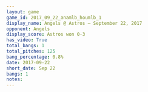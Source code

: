 ```yaml
---
layout: game
game_id: 2017_09_22_anamlb_houmlb_1
display_name: Angels @ Astros – September 22, 2017
opponent: Angels
display_score: Astros won 0-3
has_video: True
total_bangs: 1
total_pitches: 125
bang_percentage: 0.8%
date: 2017-09-22
short_date: Sep 22
bangs: 1
notes: 
---
```

